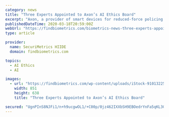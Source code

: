 ```yaml
---
category: news
title: "Three Experts Appointed to Axon’s AI Ethics Board"
excerpt: "Axon, a provider of smart devices for reduced-force policing and security applications, has appointed three individuals to its AI Ethics Board. Axon offers products like tasers, body cameras, and drones, as well as policing software; and the company seeks to leverage Artificial Intelligence in its offerings. At a time of intensifying scrutiny ..."
publishedDateTime: 2020-03-18T20:59:00Z
webUrl: "https://findbiometrics.com/biometrics-news-three-experts-appointed-to-axons-ai-ethics-board-903184/"
type: article

provider:
  name: SecuriMetrics HIIDE
  domain: findbiometrics.com

topics:
  - AI Ethics
  - AI

images:
  - url: "https://findbiometrics.com/wp-content/uploads/iStock-910132252-1-e1525292879902.jpg"
    width: 851
    height: 638
    title: "Three Experts Appointed to Axon’s AI Ethics Board"

secured: "UgnPInS8NJFi1/n+h9ucgwOL1/+C00p/0jz462IXXbSH9EBOedrYnFa5qKL3GI9Nayiww0OgOgMaHNxwBhvz6t8Jl92JEYecTjRAFcAELrScjjQXAYbcdOZ0CLHjhaRNVWSI53wBjad2EykfjXRwTlRewq4IC9I5OdSpjb4J9613dB9iCG9mv4cHCD1JPVm7EzLnrEB1Q+JaI84CXTcH0rbRuhjsxabeyRmwPKMqlzZKoY1tl2sLcpVIY9GzEZAt0cAGX433p8Zlpxq+zZM6rYdBTjzcaHXV1JjlJSCbBbCFiO0QiyEoDTH3ySjfahHe52RIZhGp/dlH+pEsRpZPOgbrQrlzZz8JdC5SMX/NW4kvztnElRPy8pJAwsXPJAwzY83lLMlBzAvsXZJlQjgSFBMFmN1hq3KQNt0HuPDegQpvemWm/c/9m5Q48d3cWIa0N6F4Bw3d7X7Viij8nC/QA31dRiRHi4/IRxD+XGvdXNw=;I3fGC3KpVBW16e8PKj84eA=="
---
```


